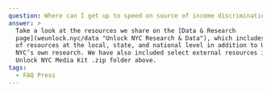 ```yaml
---
question: Where can I get up to speed on source of income discrimination?
answer: >
  Take a look at the resources we share on the [Data & Research
  page](weunlock.nyc/data "Unlock NYC Research & Data"), which includes a review
  of resources at the local, state, and national level in addition to Unlock
  NYC’s own research. We have also included select external resources in the
  Unlock NYC Media Kit .zip folder above.
tags:
  - FAQ Press
---
```


